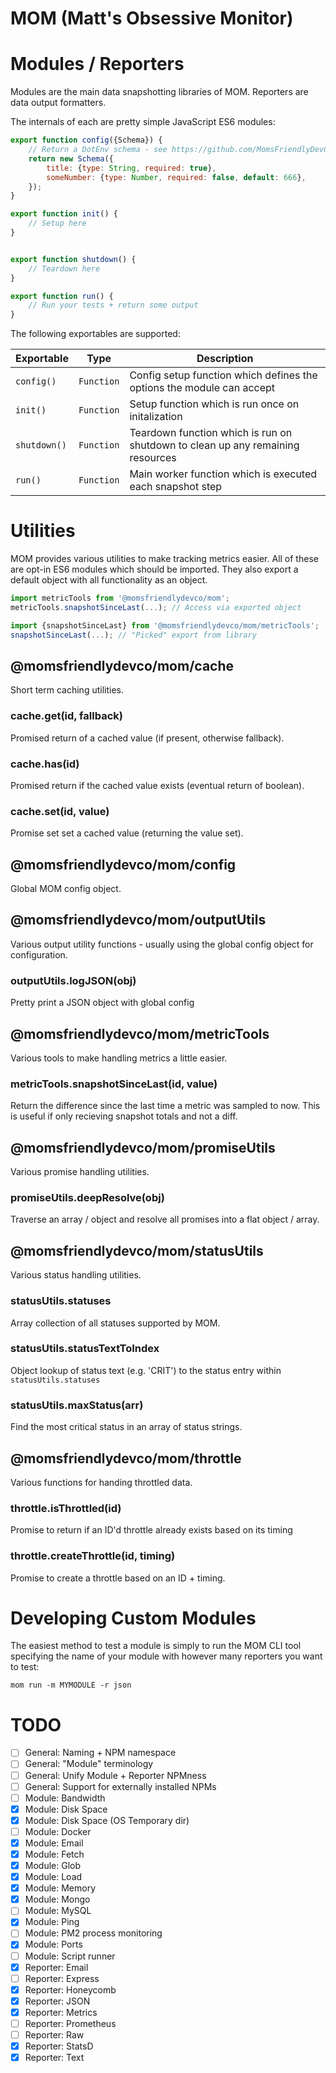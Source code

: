 MOM (Matt's Obsessive Monitor)
==============================


Modules / Reporters
===================
Modules are the main data snapshotting libraries of MOM.
Reporters are data output formatters.

The internals of each are pretty simple JavaScript ES6 modules:

```javascript
export function config({Schema}) {
    // Return a DotEnv schema - see https://github.com/MomsFriendlyDevCo/dotenv
	return new Schema({
        title: {type: String, required: true},
        someNumber: {type: Number, required: false, default: 666},
	});
}

export function init() {
    // Setup here
}


export function shutdown() {
    // Teardown here
}

export function run() {
    // Run your tests + return some output
}
```


The following exportables are supported:

| Exportable   | Type       | Description                                                                    |
|--------------|------------|--------------------------------------------------------------------------------|
| `config()`   | `Function` | Config setup function which defines the options the module can accept          |
| `init()`     | `Function` | Setup function which is run once on initalization                              |
| `shutdown()` | `Function` | Teardown function which is run on shutdown to clean up any remaining resources |
| `run()`      | `Function` | Main worker function which is executed each snapshot step                      |



Utilities
=========
MOM provides various utilities to make tracking metrics easier.
All of these are opt-in ES6 modules which should be imported. They also export a default object with all functionality as an object.

```javascript
import metricTools from '@momsfriendlydevco/mom';
metricTools.snapshotSinceLast(...); // Access via exported object
```

```javascript
import {snapshotSinceLast} from '@momsfriendlydevco/mom/metricTools';
snapshotSinceLast(...); // "Picked" export from library
```

@momsfriendlydevco/mom/cache
----------------------------
Short term caching utilities.

### cache.get(id, fallback)
Promised return of a cached value (if present, otherwise fallback).

### cache.has(id)
Promised return if the cached value exists (eventual return of boolean).

### cache.set(id, value)
Promise set set a cached value (returning the value set).


@momsfriendlydevco/mom/config
-----------------------------
Global MOM config object.


@momsfriendlydevco/mom/outputUtils
----------------------------------
Various output utility functions - usually using the global config object for configuration.

### outputUtils.logJSON(obj)
Pretty print a JSON object with global config


@momsfriendlydevco/mom/metricTools
----------------------------------
Various tools to make handling metrics a little easier.


### metricTools.snapshotSinceLast(id, value)
Return the difference since the last time a metric was sampled to now.
This is useful if only recieving snapshot totals and not a diff.


@momsfriendlydevco/mom/promiseUtils
-----------------------------------
Various promise handling utilities.

### promiseUtils.deepResolve(obj)
Traverse an array / object and resolve all promises into a flat object / array.


@momsfriendlydevco/mom/statusUtils
-----------------------------------
Various status handling utilities.

### statusUtils.statuses
Array collection of all statuses supported by MOM.

### statusUtils.statusTextToIndex
Object lookup of status text (e.g. 'CRIT') to the status entry within `statusUtils.statuses`

### statusUtils.maxStatus(arr)
Find the most critical status in an array of status strings.


@momsfriendlydevco/mom/throttle
-------------------------------
Various functions for handing throttled data.

### throttle.isThrottled(id)
Promise to return if an ID'd throttle already exists based on its timing

### throttle.createThrottle(id, timing)
Promise to create a throttle based on an ID + timing.
 

Developing Custom Modules
=========================
The easiest method to test a module is simply to run the MOM CLI tool specifying the name of your module with however many reporters you want to test:

```
mom run -m MYMODULE -r json
```


TODO
====

* [ ] General: Naming + NPM namespace
* [ ] General: "Module" terminology
* [ ] General: Unify Module + Reporter NPMness
* [ ] General: Support for externally installed NPMs
* [ ] Module: Bandwidth
* [x] Module: Disk Space
* [x] Module: Disk Space (OS Temporary dir)
* [ ] Module: Docker
* [x] Module: Email
* [x] Module: Fetch
* [x] Module: Glob
* [x] Module: Load
* [x] Module: Memory
* [x] Module: Mongo
* [ ] Module: MySQL
* [x] Module: Ping
* [ ] Module: PM2 process monitoring
* [x] Module: Ports
* [ ] Module: Script runner
* [x] Reporter: Email
* [ ] Reporter: Express
* [x] Reporter: Honeycomb
* [x] Reporter: JSON
* [x] Reporter: Metrics
* [ ] Reporter: Prometheus
* [ ] Reporter: Raw
* [x] Reporter: StatsD
* [x] Reporter: Text
